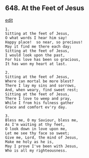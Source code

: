
## 648.  At the Feet of Jesus
[edit](https://docs.google.com/document/d/12piSbX426TurVyNfvnY_mlt9iOP1IeSx/edit?mode=html)



    1.
    Sitting at the feet of Jesus,
    O what words I hear him say!
    Happy place!  so near, so precious!
    May it find me there each day;
    Sitting at the feet of Jesus,
    I would look upon the past,
    For his love has been so gracious,
    It has won my heart at last.

    2.
    Sitting at the feet of Jesus,
    Where can mortal be more blest?
    There I lay my sins and sorrows,
    And, when weary, find sweet rest;
    Sitting at the feet of Jesus,
    There I love to weep and pray,
    While I from his fulness gather
    Grace and comfort ev'ry day.

    3.
    Bless me, O my Saviour, bless me,
    As I'm waiting at thy feet,
    O look down in love upon me,
    Let me see thy face so sweet;
    Give me, Lord, the mind of Jesus,
    Make me holy as he is,
    May I prove I've been with Jesus,
    Who is all my righteousness.
